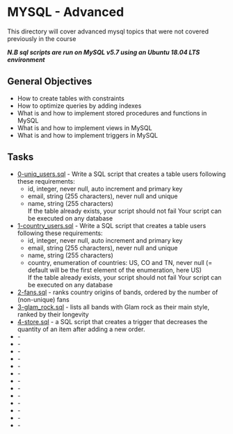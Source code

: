 # MYSQL - Advanced

This directory will cover advanced mysql topics that were not covered previously in the course

***N.B sql scripts are run on MySQL v5.7 using an Ubuntu 18.04 LTS environment***

## General Objectives

* How to create tables with constraints
* How to optimize queries by adding indexes
* What is and how to implement stored procedures and functions in MySQL
* What is and how to implement views in MySQL
* What is and how to implement triggers in MySQL

## Tasks

* [0-uniq_users.sql](0-uniq_users.sql) - Write a SQL script that creates a table users following these requirements:
  * id, integer, never null, auto increment and primary key
  * email, string (255 characters), never null and unique
  * name, string (255 characters)<br>
  If the table already exists, your script should not fail
  Your script can be executed on any database
* [1-country_users.sql](1-country_users.sql) - Write a SQL script that creates a table users following these requirements:
  * id, integer, never null, auto increment and primary key
  * email, string (255 characters), never null and unique
  * name, string (255 characters)
  * country, enumeration of countries: US, CO and TN, never null (= default will be the first element of the enumeration, here US)<br>
  If the table already exists, your script should not fail
  Your script can be executed on any database
* [2-fans.sql](2-fans.sql) - ranks country origins of bands, ordered by the number of (non-unique) fans
* [3-glam_rock.sql](3-glam_rock.sql) - lists all bands with Glam rock as their main style, ranked by their longevity
* [4-store.sql](4-store.sql) - a SQL script that creates a trigger that decreases the quantity of an item after adding a new order.
* []() - 
* []() - 
* []() - 
* []() - 
* []() - 
* []() - 
* []() - 
* []() - 
* []() - 
* []() - 
* []() - 
* []() - 
* []() - 
